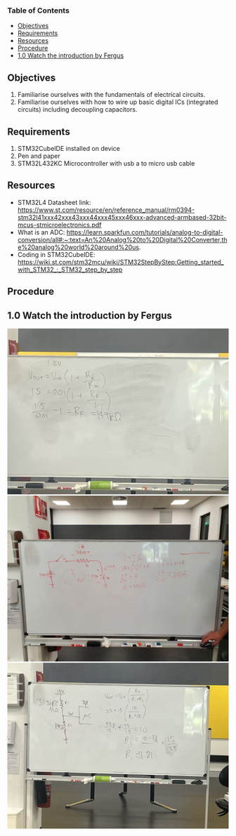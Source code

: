 ### Table of Contents <!-- omit from toc -->
- [Objectives](#objectives)
- [Requirements](#requirements)
- [Resources](#resources)
- [Procedure](#procedure)
- [1.0 Watch the introduction by Fergus](#10-watch-the-introduction-by-fergus)

## Objectives
1. Familiarise ourselves with the fundamentals of electrical circuits.
2. Familiarise ourselves with how to wire up basic digital ICs (integrated circuits) including decoupling capacitors.

## Requirements
1. STM32CubeIDE installed on device
2. Pen and paper
3. STM32L432KC Microcontroller with usb a to micro usb cable

## Resources
- STM32L4 Datasheet link: https://www.st.com/resource/en/reference_manual/rm0394-stm32l41xxx42xxx43xxx44xxx45xxx46xxx-advanced-armbased-32bit-mcus-stmicroelectronics.pdf
- What is an ADC: https://learn.sparkfun.com/tutorials/analog-to-digital-conversion/all#:~:text=An%20Analog%20to%20Digital%20Converter,the%20analog%20world%20around%20us.
- Coding in STM32CubeIDE: https://wiki.st.com/stm32mcu/wiki/STM32StepByStep:Getting_started_with_STM32_:_STM32_step_by_step

## Procedure
## 1.0 Watch the introduction by Fergus
![Alt text](1.2_AmplifyingVoltage.jpg)
![Alt text](1.2_CalculateResistorValueforLED.JPG)
![Alt text](1.2_VoltageDivider.jpg)


